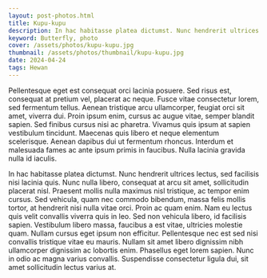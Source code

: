 ```yaml
---
layout: post-photos.html
title: Kupu-kupu
description: In hac habitasse platea dictumst. Nunc hendrerit ultrices lectus, sed facilisis nisi lacinia quis. Nunc nulla libero, consequat at arcu sit amet, sollicitudin placerat nisl. Praesent mollis nulla maximus nisl tristique, ac tempor enim cursus
keyword: Butterfly, photo
cover: /assets/photos/kupu-kupu.jpg
thumbnail: /assets/photos/thumbnail/kupu-kupu.jpg
date: 2024-04-24
tags: Hewan
---
```

Pellentesque eget est consequat orci lacinia posuere. Sed risus est, consequat at pretium vel, placerat ac neque. Fusce vitae consectetur lorem, sed fermentum tellus. Aenean tristique arcu ullamcorper, feugiat orci sit amet, viverra dui. Proin ipsum enim, cursus ac augue vitae, semper blandit sapien. Sed finibus cursus nisi ac pharetra. Vivamus quis ipsum at sapien vestibulum tincidunt. Maecenas quis libero et neque elementum scelerisque. Aenean dapibus dui ut fermentum rhoncus. Interdum et malesuada fames ac ante ipsum primis in faucibus. Nulla lacinia gravida nulla id iaculis.

In hac habitasse platea dictumst. Nunc hendrerit ultrices lectus, sed facilisis nisi lacinia quis. Nunc nulla libero, consequat at arcu sit amet, sollicitudin placerat nisl. Praesent mollis nulla maximus nisl tristique, ac tempor enim cursus. Sed vehicula, quam nec commodo bibendum, massa felis mollis tortor, at hendrerit nisi nulla vitae orci. Proin ac quam enim. Nam eu lectus quis velit convallis viverra quis in leo. Sed non vehicula libero, id facilisis sapien. Vestibulum libero massa, faucibus a est vitae, ultricies molestie quam. Nullam cursus eget ipsum non efficitur. Pellentesque nec est sed nisi convallis tristique vitae eu mauris. Nullam sit amet libero dignissim nibh ullamcorper dignissim ac lobortis enim. Phasellus eget lorem sapien. Nunc in odio ac magna varius convallis. Suspendisse consectetur ligula dui, sit amet sollicitudin lectus varius at.